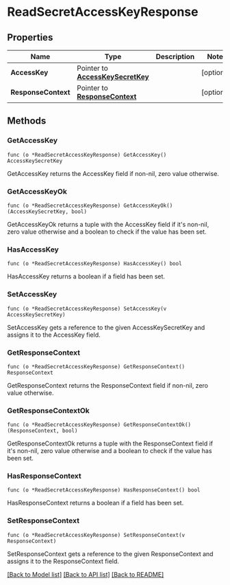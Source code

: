 # ReadSecretAccessKeyResponse

## Properties

Name | Type | Description | Notes
------------ | ------------- | ------------- | -------------
**AccessKey** | Pointer to [**AccessKeySecretKey**](AccessKeySecretKey.md) |  | [optional] 
**ResponseContext** | Pointer to [**ResponseContext**](ResponseContext.md) |  | [optional] 

## Methods

### GetAccessKey

`func (o *ReadSecretAccessKeyResponse) GetAccessKey() AccessKeySecretKey`

GetAccessKey returns the AccessKey field if non-nil, zero value otherwise.

### GetAccessKeyOk

`func (o *ReadSecretAccessKeyResponse) GetAccessKeyOk() (AccessKeySecretKey, bool)`

GetAccessKeyOk returns a tuple with the AccessKey field if it's non-nil, zero value otherwise
and a boolean to check if the value has been set.

### HasAccessKey

`func (o *ReadSecretAccessKeyResponse) HasAccessKey() bool`

HasAccessKey returns a boolean if a field has been set.

### SetAccessKey

`func (o *ReadSecretAccessKeyResponse) SetAccessKey(v AccessKeySecretKey)`

SetAccessKey gets a reference to the given AccessKeySecretKey and assigns it to the AccessKey field.

### GetResponseContext

`func (o *ReadSecretAccessKeyResponse) GetResponseContext() ResponseContext`

GetResponseContext returns the ResponseContext field if non-nil, zero value otherwise.

### GetResponseContextOk

`func (o *ReadSecretAccessKeyResponse) GetResponseContextOk() (ResponseContext, bool)`

GetResponseContextOk returns a tuple with the ResponseContext field if it's non-nil, zero value otherwise
and a boolean to check if the value has been set.

### HasResponseContext

`func (o *ReadSecretAccessKeyResponse) HasResponseContext() bool`

HasResponseContext returns a boolean if a field has been set.

### SetResponseContext

`func (o *ReadSecretAccessKeyResponse) SetResponseContext(v ResponseContext)`

SetResponseContext gets a reference to the given ResponseContext and assigns it to the ResponseContext field.


[[Back to Model list]](../README.md#documentation-for-models) [[Back to API list]](../README.md#documentation-for-api-endpoints) [[Back to README]](../README.md)


